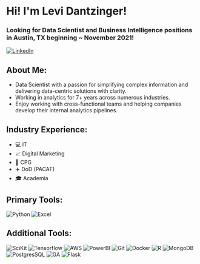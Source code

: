 # Hi! I'm Levi Dantzinger!
### Looking for Data Scientist and Business Intelligence positions in Austin, TX beginning ~ November 2021!
[![LinkedIn](https://img.shields.io/badge/LinkedIn-0077B5?style=for-the-badge&logo=linkedin&logoColor=white)](https://www.linkedin.com/in/levi-dantzinger-34328a71/)

## About Me:
- Data Scientist with a passion for simplifying complex information and delivering data-centric solutions with clarity.
- Working in analytics for 7+ years across numerous industries.
- Enjoy working with cross-functional teams and helping companies develop their internal analytics pipelines.

## Industry Experience:
- :computer: IT
- :chart_with_upwards_trend: Digital Marketing
- :gift: CPG
- :airplane: DoD (PACAF)
- :mortar_board: Academia


## Primary Tools:
![Python](https://img.shields.io/badge/Python-FFD43B?style=for-the-badge&logo=python&logoColor=darkgreen) ![Excel](https://img.shields.io/badge/Microsoft_Excel-217346?style=for-the-badge&logo=microsoft-excel&logoColor=white)

## Additional Tools:
![SciKit](https://img.shields.io/badge/scikit_learn-F7931E?style=for-the-badge&logo=scikit-learn&logoColor=white) ![Tensorflow](https://img.shields.io/badge/TensorFlow-FF6F00?style=for-the-badge&logo=TensorFlow&logoColor=white) ![AWS](https://img.shields.io/badge/Amazon_AWS-232F3E?style=for-the-badge&logo=amazon-aws&logoColor=white) ![PowerBI](https://img.shields.io/badge/PowerBI-F2C811?style=for-the-badge&logo=Power%20BI&logoColor=white) ![Git](https://img.shields.io/badge/Git-F05032?style=for-the-badge&logo=git&logoColor=white) ![Docker](https://img.shields.io/badge/Docker-2CA5E0?style=for-the-badge&logo=docker&logoColor=white) ![R](https://img.shields.io/badge/R-276DC3?style=for-the-badge&logo=r&logoColor=white) ![MongoDB](https://img.shields.io/badge/MongoDB-4EA94B?style=for-the-badge&logo=mongodb&logoColor=white) ![PostgresSQL](https://img.shields.io/badge/PostgreSQL-316192?style=for-the-badge&logo=postgresql&logoColor=white) ![GA](https://img.shields.io/badge/Google%20Analytics-E37400?style=for-the-badge&logo=google%20analytics&logoColor=white) ![Flask](https://img.shields.io/badge/Flask-000000?style=for-the-badge&logo=flask&logoColor=white)
